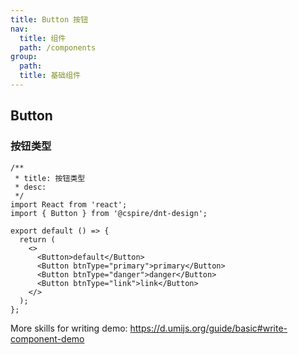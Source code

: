 ```yaml
---
title: Button 按钮
nav:
  title: 组件
  path: /components
group:
  path:
  title: 基础组件
---
```


## Button

### 按钮类型

```tsx
/**
 * title: 按钮类型
 * desc:
 */
import React from 'react';
import { Button } from '@cspire/dnt-design';

export default () => {
  return (
    <>
      <Button>default</Button>
      <Button btnType="primary">primary</Button>
      <Button btnType="danger">danger</Button>
      <Button btnType="link">link</Button>
    </>
  );
};
```

More skills for writing demo: https://d.umijs.org/guide/basic#write-component-demo
